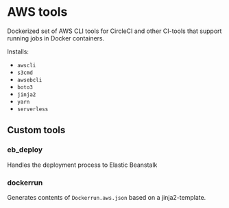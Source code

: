 # AWS tools

Dockerized set of AWS CLI tools for CircleCI and other CI-tools that support running jobs in Docker containers.

Installs:

* `awscli`
* `s3cmd`
* `awsebcli`
* `boto3`
* `jinja2`
* `yarn`
* `serverless`

## Custom tools

### eb_deploy

Handles the deployment process to Elastic Beanstalk

### dockerrun

Generates contents of `Dockerrun.aws.json` based on a jinja2-template.
